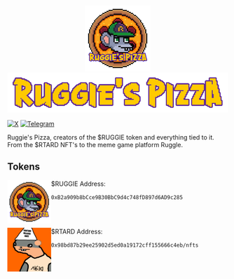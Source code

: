 
<p align="center">
<img height="150" src="https://github.com/RuggiesPizza/RuggieTokens/blob/main/images/newRuggieLogo.png">
<img src="https://github.com/RuggiesPizza/RuggieTokens/blob/main/images/ruggEtext.png" width="750">
</p>

[![X](https://img.shields.io/badge/X-000000?style=for-the-badge&logo=x&logoColor=white)](https://x.com/ruggiespizza)
[![Telegram](https://img.shields.io/badge/Telegram-2CA5E0?style=for-the-badge&logo=telegram&logoColor=white)](https://t.me/ruggiespizza)

Ruggie's Pizza, creators of the $RUGGIE token and everything tied to it. From the $RTARD NFT's to the meme game platform Ruggle.

## Tokens

<img align="left" width="100" height="100" src="https://github.com/RuggiesPizza/RuggieTokens/blob/main/images/newRuggieLogo.png">

$RUGGIE Address:
```
0xB2a909b8bCce9B30BbC9d4c748fD897d6AD9c285
```

<br><br>

<img align="left" width="100" height="100" src="https://github.com/RuggiesPizza/RuggieTokens/blob/main/images/RTARD.png">

$RTARD Address:
```
0x98bd87b29ee25902d5ed0a19172cff155666c4eb/nfts
```
<br><br>

